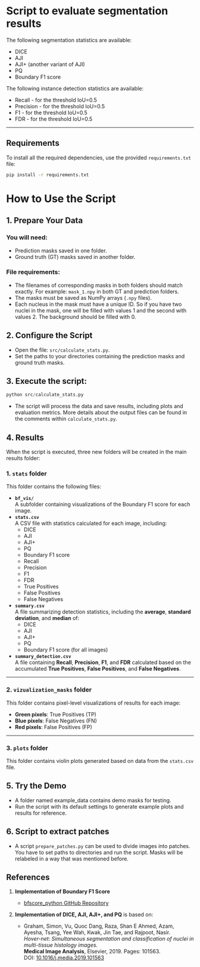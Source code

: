 # Script to evaluate segmentation results

The following segmentation statistics are available:
- DICE
- AJI
- AJI+ (another variant of AJI)
- PQ
- Boundary F1 score
      
The following instance detection statistics are available:
- Recall -  for the threshold IoU=0.5 
- Precision -  for the threshold IoU=0.5 
- F1 -  for the threshold IoU=0.5 
- FDR -  for the threshold IoU=0.5 

---

## Requirements

To install all the required dependencies, use the provided `requirements.txt` file:

```bash
pip install -r requirements.txt
```

# How to Use the Script

## 1. Prepare Your Data

### You will need:
- Prediction masks saved in one folder.
- Ground truth (GT) masks saved in another folder.

### File requirements:
- The filenames of corresponding masks in both folders should match exactly. For example: `mask_1.npy` in both GT and prediction folders.
- The masks must be saved as NumPy arrays (`.npy` files).
- Each nucleus in the mask must have a unique ID. So if you have two nuclei in the mask, one will be filled with values 1 and the second with values 2. The background should be filled with 0.

## 2. Configure the Script
- Open the file: `src/calculate_stats.py`.
- Set the paths to your directories containing the prediction masks and ground truth masks.

## 3. Execute the script:

```python
python src/calculate_stats.py
```
- The script will process the data and save results, including plots and evaluation metrics. More details about the output files can be found in the comments within `calculate_stats.py`.

## 4. Results

When the script is executed, three new folders will be created in the main results folder:

### 1. **`stats` folder**  
This folder contains the following files:
- **`bf_vis/`**  
  A subfolder containing visualizations of the Boundary F1 score for each image.
- **`stats.csv`**  
  A CSV file with statistics calculated for each image, including:
  - DICE  
  - AJI  
  - AJI+  
  - PQ  
  - Boundary F1 score  
  - Recall  
  - Precision  
  - F1  
  - FDR  
  - True Positives  
  - False Positives  
  - False Negatives
- **`summary.csv`**  
  A file summarizing detection statistics, including the **average**, **standard deviation**, and **median** of:
  - DICE  
  - AJI  
  - AJI+  
  - PQ  
  - Boundary F1 score (for all images)
- **`summary_detection.csv`**  
  A file containing **Recall**, **Precision**, **F1**, and **FDR** calculated based on the accumulated **True Positives**, **False Positives**, and **False Negatives**.

---

### 2. **`vizualization_masks` folder**  
This folder contains pixel-level visualizations of results for each image:
- **Green pixels**: True Positives (TP)  
- **Blue pixels**: False Negatives (FN)  
- **Red pixels**: False Positives (FP)

---

### 3. **`plots` folder**  
This folder contains violin plots generated based on data from the `stats.csv` file.

## 5. Try the Demo
- A folder named example_data contains demo masks for testing.
- Run the script with its default settings to generate example plots and results for reference.

## 6. Script to extract patches
- A script `prepare_patches.py` can be used to divide images into patches. You have to set paths to directories and run the script. Masks will be relabeled in a way that was mentioned before.
  
## References

1. **Implementation of Boundary F1 Score**  
   - [bfscore_python GitHub Repository](https://github.com/minar09/bfscore_python)

2. **Implementation of DICE, AJI, AJI+, and PQ** is based on:  

   - Graham, Simon, Vu, Quoc Dang, Raza, Shan E Ahmed, Azam, Ayesha, Tsang, Yee Wah, Kwak, Jin Tae, and Rajpoot, Nasir.  
     *Hover-net: Simultaneous segmentation and classification of nuclei in multi-tissue histology images.*  
     **Medical Image Analysis**, Elsevier, 2019. Pages: 101563.  
     DOI: [10.1016/j.media.2019.101563](https://doi.org/10.1016/j.media.2019.101563)
